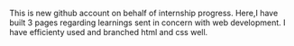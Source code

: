 This is new github account on behalf of internship progress.
Here,I have built 3 pages regarding learnings sent in concern with web development.
I have efficienty used and branched html and css well.
